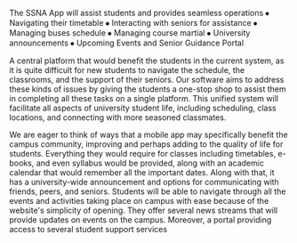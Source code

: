 The SSNA App will assist students and provides seamless operations ⦁ Navigating their timetable ⦁ Interacting with seniors for assistance ⦁ Managing buses schedule ⦁ Managing course martial ⦁ University announcements ⦁ Upcoming Events and Senior Guidance Portal

A central platform that would benefit the students in the current system, as it is quite difficult for new students to navigate the schedule, the classrooms, and the support of their seniors. Our software aims to address these kinds of issues by giving the students a one-stop shop to assist them in completing all these tasks on a single platform. This unified system will facilitate all aspects of university student life, including scheduling, class locations, and connecting with more seasoned classmates.

We are eager to think of ways that a mobile app may specifically benefit the campus community, improving and perhaps adding to the quality of life for students. Everything they would require for classes including timetables, e-books, and even syllabus would be provided, along with an academic calendar that would remember all the important dates. Along with that, it has a university-wide announcement and options for communicating with friends, peers, and seniors. Students will be able to navigate through all the events and activities taking place on campus with ease because of the website's simplicity of opening. They offer several news streams that will provide updates on events on the campus. Moreover, a portal providing access to several student support services
